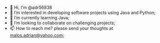 - 👋 Hi, I’m @adr56838
- 👀 I’m interested in developing software projects using Java and Python;
- 🌱 I’m currently learning Java;
- 💞️ I’m looking to collaborate on challenging projects;
- 📫 How to reach me? please send your thoughts at malos.adrian@yahoo.com;

<!---
adr56838/adr56838 is a ✨ special ✨ repository because its `README.md` (this file) appears on your GitHub profile.
You can click the Preview link to take a look at your changes.
--->
